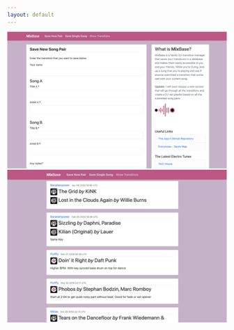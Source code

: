 ```yaml
---
layout: default
---
```

![](media/cleanshot_2024-07-26-at-19-20-23@2x.png)
![](media/cleanshot_2024-07-26-at-19-19-40@2x.png)